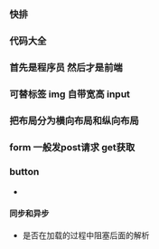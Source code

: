###  快排

### 代码大全

### 首先是程序员 然后才是前端

### 可替标签 img 自带宽高 input 

### 把布局分为横向布局和纵向布局

### form 一般发post请求 get获取


### button 

+ 
#### 同步和异步
+ 是否在加载的过程中阻塞后面的解析